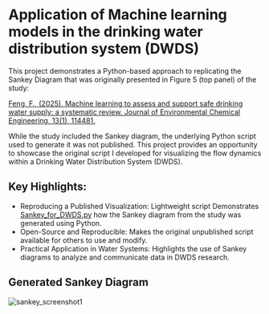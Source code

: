 # Application of Machine learning models in the drinking water distribution system (DWDS)
This project demonstrates a Python-based approach to replicating the Sankey Diagram that was originally presented in Figure 5 (top panel) of the study:

[Feng, F., (2025). Machine learning to assess and support safe drinking water supply: a systematic review. Journal of Environmental Chemical Engineering, 13(1), 114481.
](https://www.sciencedirect.com/science/article/pii/S2213343724026125)

While the study included the Sankey diagram, the underlying Python script used to generate it was not published. This project provides an opportunity to showcase the original script I developed for visualizing the flow dynamics within a Drinking Water Distribution System (DWDS).

## Key Highlights:
- Reproducing a Published Visualization: Lightweight script Demonstrates [Sankey_for_DWDS.py](https://github.com/HomantoFeng/Sankey_Diagram_DWDS/blob/main/Sankey_for_DWDS.py) how the Sankey diagram from the study was generated using Python.
- Open-Source and Reproducible: Makes the original unpublished script available for others to use and modify.
- Practical Application in Water Systems: Highlights the use of Sankey diagrams to analyze and communicate data in DWDS research.
## Generated Sankey Diagram
![sankey_screenshot1](https://github.com/user-attachments/assets/2f4fa89d-6285-418b-8586-8401437cb111)

